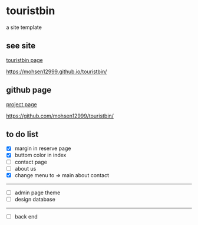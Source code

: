 # touristbin
a site template

## see site
[touristbin page](https://mohsen12999.github.io/touristbin/)

https://mohsen12999.github.io/touristbin/

## github page
[project page](https://github.com/mohsen12999/touristbin/)

https://github.com/mohsen12999/touristbin/

## to do list
 - [x] margin in reserve page
 - [x] buttom color in index
 - [ ] contact page
 - [ ] about us
 - [x] change menu to => main about contact
 ------
 - [ ] admin page theme
 - [ ] design database
 ------
 - [ ] back end
